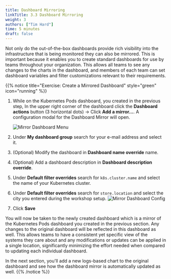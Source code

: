 ```yaml
---
title: Dashboard Mirroring
linkTitle: 3.3 Dashboard Mirroring
weight: 3
authors: ["Tim Hard"]
time: 5 minutes
draft: false
---
```


Not only do the out-of-the-box dashboards provide rich visibility into the infrastructure that is being monitored they can also be mirrored. This is important because it enables you to create standard dashboards for use by teams throughout your organization. This allows all teams to see any changes to the charts in the dashboard, and members of each team can set dashboard variables and filter customizations relevant to their requirements.

{{% notice title="Exercise: Create a Mirrored Dashboard" style="green" icon="running" %}}

1. While on the Kubernetes Pods dashboard, you created in the previous step, In the upper right corner of the dashboard click the **Dashboard actions** button (3 horizontal dots) -> Click **Add a mirror...**. A configuration modal for the Dashboard Mirror will open.

    ![Mirror Dashboard Menu](../../images/mirror-dashboard-menu.png?width=40vw)

2. Under **My dashboard group** search for your e-mail address and select it.
3. (Optional) Modify the dashboard in **Dashboard name override** name.
4. (Optional) Add a dashboard description in **Dashboard description override**.
5. Under **Default filter overrides** search for `k8s.cluster.name` and select the name of your Kubernetes cluster.
6. Under **Default filter overrides** search for `store.location` and select the city you entered during the workshop setup.
![Mirror Dashboard Config](../../images/mirror-dashboard-config.png?width=40vw)
7. Click **Save**

You will now be taken to the newly created dashboard which is a mirror of the Kubernetes Pods dashboard you created in the previous section. Any changes to the original dashboard will be reflected in this dashboard as well. This allows teams to have a consistent yet specific view of the systems they care about and any modifications or updates can be applied in a single location, significantly minimizing the effort needed when compared to updating each individual dashboard.

In the next section, you'll add a new logs-based chart to the original dashboard and see how the dashboard mirror is automatically updated as well.
{{% /notice %}}
